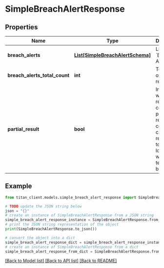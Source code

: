 # SimpleBreachAlertResponse


## Properties

Name | Type | Description | Notes
------------ | ------------- | ------------- | -------------
**breach_alerts** | [**List[SimpleBreachAlertSchema]**](SimpleBreachAlertSchema.md) | List of &#x60;Breach Alerts&#x60;. | [optional] 
**breach_alerts_total_count** | **int** | Total count of matched results. | 
**partial_result** | **bool** | Indicates whether response contains partial result. It could be in case when request took too long and was terminated by timeout. | [optional] 

## Example

```python
from titan_client.models.simple_breach_alert_response import SimpleBreachAlertResponse

# TODO update the JSON string below
json = "{}"
# create an instance of SimpleBreachAlertResponse from a JSON string
simple_breach_alert_response_instance = SimpleBreachAlertResponse.from_json(json)
# print the JSON string representation of the object
print(SimpleBreachAlertResponse.to_json())

# convert the object into a dict
simple_breach_alert_response_dict = simple_breach_alert_response_instance.to_dict()
# create an instance of SimpleBreachAlertResponse from a dict
simple_breach_alert_response_from_dict = SimpleBreachAlertResponse.from_dict(simple_breach_alert_response_dict)
```
[[Back to Model list]](../README.md#documentation-for-models) [[Back to API list]](../README.md#documentation-for-api-endpoints) [[Back to README]](../README.md)


